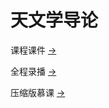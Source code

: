 # 天文学导论

课程课件 [->](http://staff.ustc.edu.cn/~xuey/IAC/)

全程录播 [->](https://b23.tv/YyB295m)

压缩版慕课 [->](https://b23.tv/kUNJpjg)